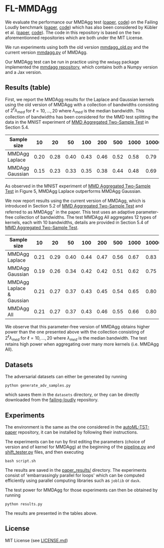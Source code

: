 # FL-MMDAgg

We evaluate the performance our MMDAgg test ([paper](https://arxiv.org/abs/2110.15073), [code](https://github.com/antoninschrab/mmdagg-paper)) on the Failing Loudly benchmark ([paper](https://proceedings.neurips.cc/paper/2019/hash/846c260d715e5b854ffad5f70a516c88-Abstract.html), [code](https://github.com/steverab/failing-loudly/)) which has also been considered by Kübler et al. ([paper](https://arxiv.org/abs/2206.08843), [code](https://github.com/jmkuebler/autoML-TST-paper)). The code in this repository is based on the two aforementionned repositories which are both under the MIT License.

We run experiments using both the old version [mmdagg_old.py](mmdagg_old.py) and the current version [mmdagg.py](mmdagg.py) of MMDAgg. 

Our MMDAgg test can be run in practice using the `mmdagg` package implemented the [mmdagg repository](https://github.com/antoninschrab/mmdagg/), which contains both a Numpy version and a Jax version.

## Results (table)

First, we report the MMDAgg results for the Laplace and Gaussian kernels using the old version of MMDAgg with a collection of bandwidths consisting of $2^\ell \lambda_{med}$ for $\ell=10,\dots,20$ where $\lambda_{med}$ is the median bandwidth. This collection of bandwidths has been considered for the MMD test splitting the data in the MNIST experiment of [MMD Aggregated Two-Sample Test](https://arxiv.org/abs/2110.15073) in Section 5.4.

| Sample size | 10 | 20 | 50 | 100 | 200 | 500 | 1000 | 10000 |
| -- | -- | -- | -- | -- | -- | -- | -- | -- |
| MMDAgg Laplace | 0.20 | 0.28 | 0.40 | 0.43 | 0.46 | 0.52 | 0.58 | 0.79 |
| MMDAgg Gaussian | 0.15 | 0.23 | 0.33 | 0.35 | 0.38 | 0.44 | 0.48 | 0.69 |

As observed in the MNIST experiment of [MMD Aggregated Two-Sample Test](https://arxiv.org/abs/2110.15073) in Figure 5, MMDAgg Laplace outperforms MMDAgg Gaussian.

We now report results using the current version of MMDAgg, which is introduced in Section 5.2 of [MMD Aggregated Two-Sample Test](https://arxiv.org/abs/2110.15073) and referred to as $\textrm{MMDAgg}^\star$ in the paper. This test uses an adaptive parameter-free collection of bandwidths. The test MMDAgg All aggregates 12 types of kernels, each with 10 bandwidths, details are provided in Section 5.4 of [MMD Aggregated Two-Sample Test](https://arxiv.org/abs/2110.15073).

| Sample size | 10 | 20 | 50 | 100 | 200 | 500 | 1000 | 10000 |
| -- | -- | -- | -- | -- | -- | -- | -- | -- |
| MMDAgg Laplace | 0.21 | 0.29 | 0.40 | 0.44 | 0.47 | 0.56 | 0.67 | 0.83 |
| MMDAgg Gaussian | 0.19 | 0.26 | 0.34 | 0.42 | 0.42 | 0.51 | 0.62 | 0.75 |
| MMDAgg Laplace & Gaussian | 0.21 | 0.27 | 0.37 | 0.43 | 0.45 | 0.54 | 0.65 | 0.80 |
| MMDAgg All | 0.21 | 0.27 | 0.37 | 0.43 | 0.46 | 0.55 | 0.66 | 0.80 |

We observe that this parameter-free version of MMDAgg obtains higher power than the one presented above with the collection consisting of $2^\ell \lambda_{med}$ for $\ell=10,\dots,20$ where $\lambda_{med}$ is the median bandwidth.
The test retains high power when aggregating over many more kernels (i.e. MMDAgg All).

## Datasets

The adversarial datasets can either be generated by running 
```
python generate_adv_samples.py
```
which saves them in the `datasets` directory,
or they can be directly downloaded from the [failing-loudly](https://github.com/steverab/failing-loudly/tree/42afd118237ded54c6ebef4a3417d8c1db44f76d/datasets) repository. 

## Experiments

The environment is the same as the one considered in the [autoML-TST-paper](https://github.com/jmkuebler/autoML-TST-paper) repository, it can be installed by following their instructions.

The experiments can be run by first editing the parameters (choice of version and of kernel for MMDAgg) at the beginning of the [pipeline.py](pipeline.py) and [shift_tester.py](shift_tester.py) files, and then executing
```
bash script.sh
```
The results are saved in the [paper_results/](paper_results/) directory.
The experiments consist of 'embarrassingly parallel for loops' which can be computed efficiently using parallel computing libraries such as `joblib` or `dask`.

The test power for MMDAgg for those experiments can then be obtained by running
```
python results.py
```
The results are presented in the tables above.

## License

MIT License (see [LICENSE.md](LICENSE.md))

